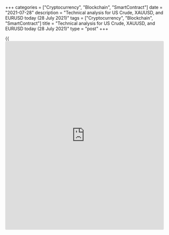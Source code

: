 +++
categories = ["Cryptocurrency", "Blockchain", "SmartContract"]
date = "2021-07-28"
description = "Technical analysis for US Crude, XAUUSD, and EURUSD today (28 July 2021)"
tags = ["Cryptocurrency", "Blockchain", "SmartContract"]
title = "Technical analysis for US Crude, XAUUSD, and EURUSD today (28 July 2021)"
type = "post"
+++

{{<iframe id="large-banner" src="https://www.bounty.group/#slide=5.0" width="100%" height="600" scrolling="no" style="border: 0px solid rgb(216, 221, 230); border-radius: 3px;">}}

2021-07-28

2021-07-28

Short-term analysis for oil, gold, and EURUSD for 28.07.2021Alex
Rodionov

I welcome my fellow traders! I have made a price forecast for US Crude,
XAUUSD, and EURUSD using a combination of margin zones methodology and
technical analysis. Based on the market analysis, I suggest entry
signals for intraday traders.

Gold is trading in the sideways trend between the levels of 1810 and
1795.

The article covers the following subjects:

## Oil price forecast for today: USCrude analysis

There has been formed an accumulation zone in the oil price chart
between the levels of 72.10 and 70.80. The price will reach the Gold
Zone 73.19 - 72.92 after a breakout of the resistance level of 72.10.
The breakout of the support level 70.80 will lead to a deep correction
to the Intermediary Zone 69.39 - 69.12.

Within the day, it is possible to enter trades from the borders of the
range with a target at the opposite border.

### [USCrude][1] trading ideas for today:

Sell from the level of 72.10. TakeProfit: 70.80. StopLoss: 72.70.

* * *

## Gold price forecast for today: XAUUSD analysis

Gold is trading in the sideways trend between the levels of 1810 and
1795. Within the sideways trend, it is recommended to enter trades at
the borders of the range with a target at the opposite border. Since the
price is now approaching the upper border of the sideways trend and is
testing the Additional Zone 1806 - 1804, it is profitable to look for
sales with the target at level 1795 and the Intermediary Zone 1789 -
1786.

The alternative scenario suggests a breakout of the Additional Zone 1806
- 1804 and price consolidation above. In this case, it will be possible
to consider purchases with a target in the Intermediary Zone 1818 -
1816.

### [XAUUSD][2] trading ideas for today:

Sell according to the pattern in the zone of 1806 - 1800. TakeProfit:
Intermediary Zone 1789 - 1786. StopLoss: according to the pattern rules.

* * *

## Euro/Dollar forecast for today: EURUSD analysis

A trading recommendation to buy the euro in the zone of 1.1803 - 1.1769
yielded profits. The July 26 (1st target) local high was updated, and
the price approached the Intermediary Zone 1.1851 - 1.1842 as close as
possible. So close that it should be considered that the area has been
tested.

Now the price is reacting to strong resistance and goes into correction
to an intraday uptrend. The target of the correction is the test of the
Additional Zone 1.1797 - 1.1792. Look again for the euro purchases in
the beforementioned AZ according to the pattern in order to update
yesterday's high.

### [EURUSD][3] trading ideas for today:

Buy according to the pattern in Additional Zone 1.1797 - 1.1792.
TakeProfit: 1.1840. StopLoss: according to the pattern rules.

* * *

P.S. Did you like my article? Share it in social networks: it will be
the best “thank you" :)

Ask me questions and comment below. I’ll be glad to answer your
questions and give necessary explanations.

 **Useful links:**

  * I recommend trying to trade with a reliable broker [here][4]. The system allows you to trade by yourself or copy successful traders from all across the globe.
  * Use my promo-code BLOG for getting deposit bonus 50% on LiteForex platform. Just enter this code in the appropriate field while [depositing][5] your trading account.
  * Telegram chat for traders: <t.me/liteforexengchat>. We are sharing the signals and trading experience
  * Telegram channel with high-quality analytics, Forex reviews, training articles, and other useful things for traders <t.me/liteforex>

## Price chart of XAUUSD in real time mode

The content of this article reflects the author’s opinion and does not
necessarily reflect the official position of LiteForex. The material
published on this page is provided for informational purposes only and
should not be considered as the provision of investment advice for the
purposes of Directive 2004/39/EC.

Rate this article:

{{value}}

( {{count}} {{title}} )

   1. my.liteforex.com/trading?type=oil
   2. my.liteforex.com/trading/chart?symbol=XAUUSD&returnUrl=true
   3. my.liteforex.com/trading/chart?symbol=EURUSD&returnUrl=true
   4. my.liteforex.com/?category=analysts-opinions&slug=short-term-analysis-for-oil-gold-and-eurusd-for-28072021&openPopup=%2Fregistration%2Fpopup&utm_source=blog&utm_medium=article&utm_campaign=bonus
   5. my.liteforex.com/deposit/?category=analysts-opinions&slug=short-term-analysis-for-oil-gold-and-eurusd-for-28072021&promo_code=BLOG&utm_source=blog&utm_medium=article&utm_campaign=bonus